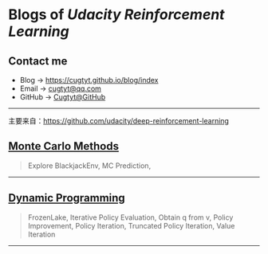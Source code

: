 # **Blogs of *Udacity Reinforcement Learning***

## Contact me

* Blog -> <https://cugtyt.github.io/blog/index>
* Email -> <cugtyt@qq.com>
* GitHub -> [Cugtyt@GitHub](https://github.com/Cugtyt)

---

主要来自：https://github.com/udacity/deep-reinforcement-learning

## [**Monte Carlo Methods**](https://cugtyt.github.io/blog/udacity-deep-rl/20190609)

> Explore BlackjackEnv, MC Prediction, 

---

## [**Dynamic Programming**](https://cugtyt.github.io/blog/udacity-deep-rl/20190607)

> FrozenLake, Iterative Policy Evaluation, Obtain q from v, Policy Improvement, Policy Iteration, Truncated Policy Iteration, Value Iteration

---
